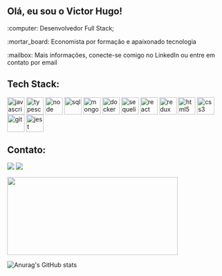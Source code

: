 <h2>Olá, eu sou o Victor Hugo! </h2>
<div>
  <p>:computer: Desenvolvedor Full Stack;</p>
  <p>:mortar_board: Economista por formação e apaixonado tecnologia</p>
  <p>:mailbox: Mais informações, conecte-se comigo no LinkedIn ou entre em contato por email</p>
 </div>

<h2>Tech Stack:</h2>
<div>
  <img align="center" alt="javascript" width="40px"  src="https://cdn.jsdelivr.net/gh/devicons/devicon/icons/javascript/javascript-original.svg" />
  <img align="center" alt="typescript" width="40px" src="https://cdn.jsdelivr.net/gh/devicons/devicon/icons/typescript/typescript-original.svg" />  
  <img align="center" alt="node" width="40px" src="https://cdn.jsdelivr.net/gh/devicons/devicon/icons/nodejs/nodejs-original.svg" />  
  <img align="center" alt="sql" width="40px" src="https://cdn.jsdelivr.net/gh/devicons/devicon/icons/mysql/mysql-original.svg" />  
  <img align="center" alt="mongoDB" width="40px" src="https://cdn.jsdelivr.net/gh/devicons/devicon/icons/mongodb/mongodb-original.svg" />  
  <img align="center" alt="docker" width="40px" src="https://cdn.jsdelivr.net/gh/devicons/devicon/icons/docker/docker-original.svg" />  
  <img align="center" alt="sequelize" width="40px" src="https://cdn.jsdelivr.net/gh/devicons/devicon/icons/sequelize/sequelize-original.svg" />  
  <img align="center" alt="react" width="40px" src="https://cdn.jsdelivr.net/gh/devicons/devicon/icons/react/react-original.svg" />      
  <img align="center" alt="redux" width="40px" src="https://cdn.jsdelivr.net/gh/devicons/devicon/icons/redux/redux-original.svg" />
  <img align="center" alt="html5" width="40px" src="https://cdn.jsdelivr.net/gh/devicons/devicon/icons/html5/html5-original.svg" />
  <img align="center" alt="css3" width="40px" src="https://cdn.jsdelivr.net/gh/devicons/devicon/icons/css3/css3-original.svg" />
  <img align="center" alt="git" width="40px" src="https://cdn.jsdelivr.net/gh/devicons/devicon/icons/git/git-original.svg" />    
  <img align="center" alt="jest" width="40px" src="https://cdn.jsdelivr.net/gh/devicons/devicon/icons/jest/jest-plain.svg" />      
</div>


<h2>Contato:</h2>
<div>
  <a href="https://www.linkedin.com/in/victorhdoliveira/" target="_blank"><img src="https://img.shields.io/badge/-LinkedIn-%230077B5?style=for-the-badge&logo=linkedin&logoColor=white" target="_blank"></a>
  <a href="mailto:victorhdoliveira@gmail.com"><img src="https://img.shields.io/badge/Gmail-D14836?style=for-the-badge&logo=gmail&logoColor=white" target="_blank"></a>
</div>
</p>

<img align="center" height="180em" width="394px" src="https://github-readme-stats.vercel.app/api/top-langs/?username=victorhdoliveira&layout=compact&langs_count=7&theme=dark"/>

 
![Anurag's GitHub stats](https://github-readme-stats.vercel.app/api?username=victorhdoliveira&show_icons=true&theme=transparent&title_color=fff)
 

